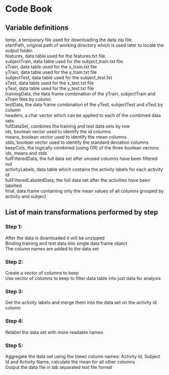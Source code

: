 # Code Book

## Variable definitions
temp, a temporary file used for downloading the data zip file.  
startPath, original path of working directory which is used later to locate the output folder.  
features, data table used for the features.txt file.  
subjectTrain, data table used for the subject_train.txt file.  
xTrain, data table used for the x_train.txt file  
yTrain, data table used for the y_train.txt file  
subjectTest, data table used for the subject_test.txt  
xTest, data table used for the x_test.txt file  
yTest, data table used for the y_test.txt file  
trainingData, the data frame combination of the yTrain, subjectTrain and xTrain files by column  
testData, the data frame combination of the yTest, subjectTest and xTest by column  
headers, a char vector which can be applied to each of the combined data sets  
fullDataSet, combines the training and test data sets by row  
ids, boolean vector used to identify the id columns  
means, boolean vector used to identify the mean columns  
stds, boolean vector used to identify the standard deviation columns  
keepCols, the logically combined (using OR) of the three boolean vectors: ids, means and stds  
fullFilteredData, the full data set after unused columns have been filtered out  
activityLabels, data table which contains the activity labels for each activity id  
fullFilteredLabeledData, the full data set after the activities have been labelled  
final, data frame containing only the mean values of all columns grouped by activity and subject  

## List of main transformations performed by step  
### Step 1:  
After the data is downloaded it will be unzipped  
Binding training and test data into single data frame object  
The column names are added to the data set  

### Step 2:  
Create a vector of columns to keep  
Use vector of columns to keep to filter data table into just data for analysis  

### Step 3:  
Get the activity labels and merge them into the data set on the activity id column  

### Step 4:  
Relabel the data set with more readable names  

### Step 5:  
Aggregate the data set using the (new) column names: Activity Id, Subject Id and Activity Name, calculate the mean for all other columns  
Output the data file in tab separated text file format  


